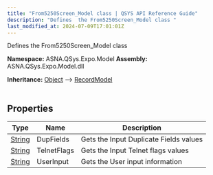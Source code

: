 ```yaml
---
title: "From5250Screen_Model class | QSYS API Reference Guide"
description: "Defines  the From5250Screen_Model class "
last_modified_at: 2024-07-09T17:01:01Z
---
```


Defines  the From5250Screen_Model class

**Namespace:** ASNA.QSys.Expo.Model
**Assembly:** ASNA.QSys.Expo.Model.dll

**Inheritance:** [Object](https://docs.microsoft.com/en-us/dotnet/api/system.object) --> [RecordModel](/reference/expo/qsys-expo-model/record-model.html)
<br>
<br>

## Properties

| Type | Name | Description
| --- | --- | --- 
| [String](https://learn.microsoft.com/en-us/dotnet/api/system.string?view=net-8.0) | DupFields | Gets the Input Duplicate Fields values |
| [String](https://learn.microsoft.com/en-us/dotnet/api/system.string?view=net-8.0) | TelnetFlags | Gets the Input Telnet flags values |
| [String](https://learn.microsoft.com/en-us/dotnet/api/system.string?view=net-8.0) | UserInput | Gets the User input information |

